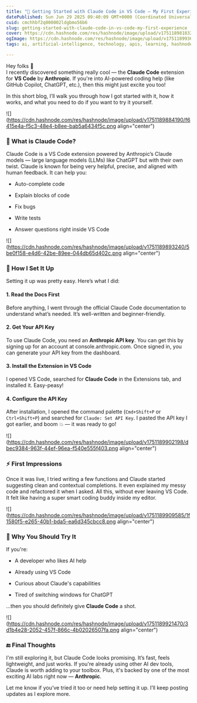 ```yaml
---
title: "🚀 Getting Started with Claude Code in VS Code — My First Experience"
datePublished: Sun Jun 29 2025 09:40:09 GMT+0000 (Coordinated Universal Time)
cuid: cmchhbf2q000002ldgbmo56b6
slug: getting-started-with-claude-code-in-vs-code-my-first-experience
cover: https://cdn.hashnode.com/res/hashnode/image/upload/v1751189818327/64f7aec6-c5f1-410d-a2d8-20c43e50b22f.png
ogImage: https://cdn.hashnode.com/res/hashnode/image/upload/v1751189936989/05ab5935-9f92-4881-afcb-d1373012b97f.png
tags: ai, artificial-intelligence, technology, apis, learning, hashnode, extension, vs-code, vscode-cjevho8kk00bo1ss2lmqqjr51, technical-writing-1, vscode-extensions, ai-tools, claude, anthropic, claudeai

---
```


Hey folks 👋  
I recently discovered something really cool — the **Claude Code** extension for **VS Code** by **Anthropic**. If you're into AI-powered coding help (like GitHub Copilot, ChatGPT, etc.), then this might just excite you too!

In this short blog, I’ll walk you through how I got started with it, how it works, and what you need to do if you want to try it yourself.

![](https://cdn.hashnode.com/res/hashnode/image/upload/v1751189884190/f6415e4a-f5c3-48e4-b8ee-bab5a6434f5c.png align="center")

### 🧠 What is Claude Code?

Claude Code is a VS Code extension powered by Anthropic’s Claude models — large language models (LLMs) like ChatGPT but with their own twist. Claude is known for being very helpful, precise, and aligned with human feedback. It can help you:

* Auto-complete code
    
* Explain blocks of code
    
* Fix bugs
    
* Write tests
    
* Answer questions right inside VS Code
    

![](https://cdn.hashnode.com/res/hashnode/image/upload/v1751189893240/5be0f158-e4d6-42be-89ee-044db65d402c.png align="center")

### 🔧 How I Set It Up

Setting it up was pretty easy. Here’s what I did:

#### 1\. **Read the Docs First**

Before anything, I went through the official Claude Code documentation to understand what’s needed. It’s well-written and beginner-friendly.

#### 2\. **Get Your API Key**

To use Claude Code, you need an **Anthropic API key**. You can get this by signing up for an account at console.anthropic.com. Once signed in, you can generate your API key from the dashboard.

#### 3\. **Install the Extension in VS Code**

I opened VS Code, searched for **Claude Code** in the Extensions tab, and installed it. Easy-peasy!

#### 4\. **Configure the API Key**

After installation, I opened the command palette (`Cmd+Shift+P` or `Ctrl+Shift+P`) and searched for `Claude: Set API Key`. I pasted the API key I got earlier, and boom 💥 — it was ready to go!

![](https://cdn.hashnode.com/res/hashnode/image/upload/v1751189902198/dbec9384-963f-44ef-96ea-f540e555f403.png align="center")

### ⚡️ First Impressions

Once it was live, I tried writing a few functions and Claude started suggesting clean and contextual completions. It even explained my messy code and refactored it when I asked. All this, without ever leaving VS Code. It felt like having a super smart coding buddy inside my editor.

![](https://cdn.hashnode.com/res/hashnode/image/upload/v1751189909585/1f1580f5-e265-40b1-bda5-ea6d345cbcc8.png align="center")

### 🌟 Why You Should Try It

If you're:

* A developer who likes AI help
    
* Already using VS Code
    
* Curious about Claude's capabilities
    
* Tired of switching windows for ChatGPT
    

...then you should definitely give **Claude Code** a shot.

![](https://cdn.hashnode.com/res/hashnode/image/upload/v1751189921470/3d1b4e28-2052-457f-866c-4b02026507fa.png align="center")

### 🔚 Final Thoughts

I'm still exploring it, but Claude Code looks promising. It’s fast, feels lightweight, and just works. If you're already using other AI dev tools, Claude is worth adding to your toolbox. Plus, it's backed by one of the most exciting AI labs right now — **Anthropic**.

Let me know if you’ve tried it too or need help setting it up. I’ll keep posting updates as I explore more.